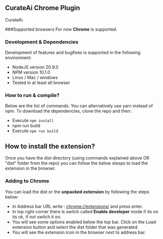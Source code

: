## CurateAi Chrome Plugin

CurateAi.

###Supported browsers
For now **Chrome** is supported.

### Development & Dependencies

Development of features and bugfixes is supported in the following environment:

- NodeJS version 20.9.0
- NPM version 10.1.0
- Linux / Mac / windows
- Tested in at least all browser

### How to run & compile?

Below are the list of commands. You can alternatively use yarn instead of npm.
To download the dependencies, clone the repo and then:

- Execute `npm install`
- npm run build
- Execute `npm run build`

## How to install the extension?

Once you have the dist directory (using commands explained above OR "dist" folder from the repo) you can follow the below stesps to load the extension in the browser.

### Adding to Chrome

You can load the dist or the **unpacked extension** by following the steps below:

- In Address bar URL write : [chrome://extensions/](chrome://extensions/) and press enter.
- In top right corner there is switch called **Enable developer** mode if its on its ok, if not switch it on.
- You will see some options enabled below the top bar. Click on the Load extension button and select the dist folder that was generated.
- You will see the extension icon in the browser next to address bar.
